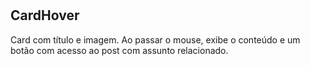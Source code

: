 # <h2>CardHover</h2>
Card com título e imagem. Ao passar o mouse, exibe o conteúdo e um botão com acesso ao post com assunto relacionado.
